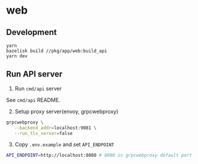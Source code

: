 # web

## Development

```
yarn
bazelisk build //pkg/app/web:build_api
yarn dev
```

## Run API server

1. Run `cmd/api` server

See `cmd/api` README.

2. Setup proxy server(envoy, grpcwebproxy)

```sh
grpcwebproxy \
   --backend_addr=localhost:9081 \
   --run_tls_server=false
```

3. Copy `.env.example` and set `API_ENDPOINT`

```sh
API_ENDPOINT=http://localhost:8080 # 8080 is grpcwebproxy default port
```
